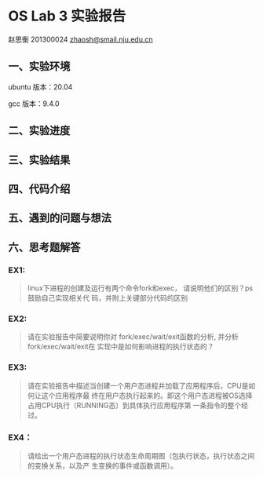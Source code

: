 # OS Lab 3 实验报告

赵思衡	201300024	zhaosh@smail.nju.edu.cn



## 一、实验环境

ubuntu 版本：20.04

gcc 版本：9.4.0

## 二、实验进度



## 三、实验结果



## 四、代码介绍



## 五、遇到的问题与想法



## 六、思考题解答

### EX1:

> linux下进程的创建及运⾏有两个命令fork和exec， 请说明他们的区别？ps⿎励⾃⼰实现相关代
> 码，并附上关键部分代码的区别





### EX2:

> 请在实验报告中简要说明你对 fork/exec/wait/exit函数的分析, 并分析fork/exec/wait/exit在
> 实现中是如何影响进程的执⾏状态的？





### EX3:

> 请在实验报告中描述当创建⼀个⽤户态进程并加载了应⽤程序后，CPU是如何让这个应⽤程序最
> 终在⽤户态执⾏起来的。即这个⽤户态进程被OS选择占⽤CPU执⾏（RUNNING态）到具体执⾏应⽤程序第
> ⼀条指令的整个经过。





### EX4：

> 请给出⼀个⽤户态进程的执⾏状态⽣命周期图（包执⾏状态，执⾏状态之间的变换关系，以及产
> ⽣变换的事件或函数调⽤）。





